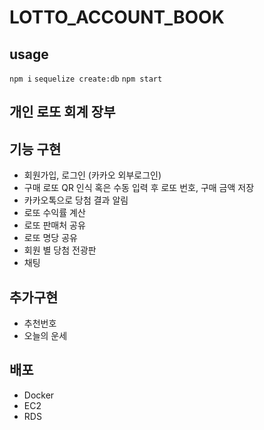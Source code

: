 # LOTTO_ACCOUNT_BOOK

## usage
`npm i`
`sequelize create:db`
`npm start`

## 개인 로또 회계 장부

## 기능 구현
- 회원가입, 로그인 (카카오 외부로그인)
- 구매 로또 QR 인식 혹은 수동 입력 후 로또 번호, 구매 금액 저장
- 카카오톡으로 당첨 결과 알림
- 로또 수익률 계산
- 로또 판매처 공유
- 로또 명당 공유
- 회원 별 당첨 전광판
- 채팅

## 추가구현
- 추천번호
- 오늘의 운세

## 배포
- Docker
- EC2
- RDS

